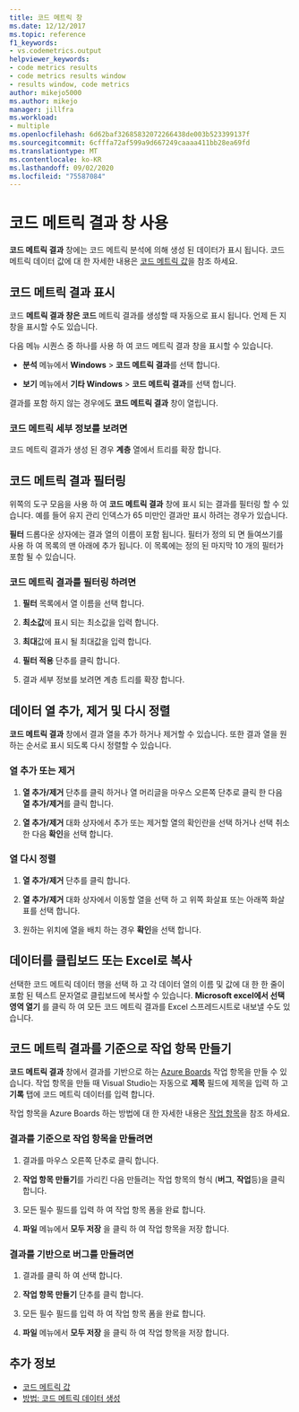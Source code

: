 ```yaml
---
title: 코드 메트릭 창
ms.date: 12/12/2017
ms.topic: reference
f1_keywords:
- vs.codemetrics.output
helpviewer_keywords:
- code metrics results
- code metrics results window
- results window, code metrics
author: mikejo5000
ms.author: mikejo
manager: jillfra
ms.workload:
- multiple
ms.openlocfilehash: 6d62baf32685832072266438de003b523399137f
ms.sourcegitcommit: 6cfffa72af599a9d667249caaaa411bb28ea69fd
ms.translationtype: MT
ms.contentlocale: ko-KR
ms.lasthandoff: 09/02/2020
ms.locfileid: "75587084"
---
```

# <a name="use-the-code-metrics-results-window"></a>코드 메트릭 결과 창 사용

**코드 메트릭 결과** 창에는 코드 메트릭 분석에 의해 생성 된 데이터가 표시 됩니다. 코드 메트릭 데이터 값에 대 한 자세한 내용은 [코드 메트릭 값](../code-quality/code-metrics-values.md)을 참조 하세요.

## <a name="display-code-metrics-results"></a>코드 메트릭 결과 표시

코드 **메트릭 결과 창은 코드** 메트릭 결과를 생성할 때 자동으로 표시 됩니다. 언제 든 지 창을 표시할 수도 있습니다.

다음 메뉴 시퀀스 중 하나를 사용 하 여 코드 메트릭 결과 창을 표시할 수 있습니다.

- **분석** 메뉴에서 **Windows**  >  **코드 메트릭 결과**를 선택 합니다.

- **보기** 메뉴에서 **기타 Windows**  >  **코드 메트릭 결과**를 선택 합니다.

결과를 포함 하지 않는 경우에도 **코드 메트릭 결과** 창이 열립니다.

### <a name="to-view-code-metrics-details"></a>코드 메트릭 세부 정보를 보려면

코드 메트릭 결과가 생성 된 경우 **계층** 열에서 트리를 확장 합니다.

## <a name="filter-code-metrics-results"></a>코드 메트릭 결과 필터링

위쪽의 도구 모음을 사용 하 여 **코드 메트릭 결과** 창에 표시 되는 결과를 필터링 할 수 있습니다. 예를 들어 유지 관리 인덱스가 65 미만인 결과만 표시 하려는 경우가 있습니다.

**필터** 드롭다운 상자에는 결과 열의 이름이 포함 됩니다. 필터가 정의 되 면 들여쓰기를 사용 하 여 목록의 맨 아래에 추가 됩니다. 이 목록에는 정의 된 마지막 10 개의 필터가 포함 될 수 있습니다.

### <a name="to-filter-the-code-metrics-results"></a>코드 메트릭 결과를 필터링 하려면

1. **필터** 목록에서 열 이름을 선택 합니다.

2. **최소값**에 표시 되는 최소값을 입력 합니다.

3. **최대**값에 표시 될 최대값을 입력 합니다.

4. **필터 적용** 단추를 클릭 합니다.

5. 결과 세부 정보를 보려면 계층 트리를 확장 합니다.

## <a name="add-remove-and-rearrange-data-columns"></a>데이터 열 추가, 제거 및 다시 정렬

**코드 메트릭 결과** 창에서 결과 열을 추가 하거나 제거할 수 있습니다. 또한 결과 열을 원하는 순서로 표시 되도록 다시 정렬할 수 있습니다.

### <a name="add-or-remove-a-column"></a>열 추가 또는 제거

1. **열 추가/제거** 단추를 클릭 하거나 열 머리글을 마우스 오른쪽 단추로 클릭 한 다음 **열 추가/제거**를 클릭 합니다.

1. **열 추가/제거** 대화 상자에서 추가 또는 제거할 열의 확인란을 선택 하거나 선택 취소 한 다음 **확인**을 선택 합니다.

### <a name="rearrange-columns"></a>열 다시 정렬

1. **열 추가/제거** 단추를 클릭 합니다.

1. **열 추가/제거** 대화 상자에서 이동할 열을 선택 하 고 위쪽 화살표 또는 아래쪽 화살표를 선택 합니다.

1. 원하는 위치에 열을 배치 하는 경우 **확인**을 선택 합니다.

## <a name="copy-data-to-the-clipboard-or-excel"></a>데이터를 클립보드 또는 Excel로 복사

선택한 코드 메트릭 데이터 행을 선택 하 고 각 데이터 열의 이름 및 값에 대 한 한 줄이 포함 된 텍스트 문자열로 클립보드에 복사할 수 있습니다. **Microsoft excel에서 선택 영역 열기** 를 클릭 하 여 모든 코드 메트릭 결과를 Excel 스프레드시트로 내보낼 수도 있습니다.

## <a name="create-a-work-item-based-on-code-metric-results"></a>코드 메트릭 결과를 기준으로 작업 항목 만들기

**코드 메트릭 결과** 창에서 결과를 기반으로 하는 [Azure Boards](/azure/devops/boards/index?view=vsts) 작업 항목을 만들 수 있습니다. 작업 항목을 만들 때 Visual Studio는 자동으로 **제목** 필드에 제목을 입력 하 고 **기록** 탭에 코드 메트릭 데이터를 입력 합니다.

작업 항목을 Azure Boards 하는 방법에 대 한 자세한 내용은 [작업 항목](/azure/devops/boards/work-items/index?view=vsts)을 참조 하세요.

### <a name="to-create-a-work-item-based-on-a-result"></a>결과를 기준으로 작업 항목을 만들려면

1. 결과를 마우스 오른쪽 단추로 클릭 합니다.

2. **작업 항목 만들기**를 가리킨 다음 만들려는 작업 항목의 형식 (**버그**, **작업**등)을 클릭 합니다.

3. 모든 필수 필드를 입력 하 여 작업 항목 폼을 완료 합니다.

4. **파일** 메뉴에서 **모두 저장** 을 클릭 하 여 작업 항목을 저장 합니다.

### <a name="to-create-a-bug-based-on-a-result"></a>결과를 기반으로 버그를 만들려면

1. 결과를 클릭 하 여 선택 합니다.

2. **작업 항목 만들기** 단추를 클릭 합니다.

3. 모든 필수 필드를 입력 하 여 작업 항목 폼을 완료 합니다.

4. **파일** 메뉴에서 **모두 저장** 을 클릭 하 여 작업 항목을 저장 합니다.

## <a name="see-also"></a>추가 정보

- [코드 메트릭 값](../code-quality/code-metrics-values.md)
- [방법: 코드 메트릭 데이터 생성](../code-quality/how-to-generate-code-metrics-data.md)
